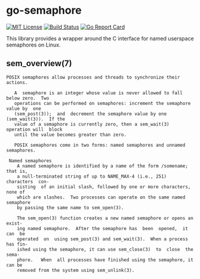 # go-semaphore

[![MIT License](https://img.shields.io/badge/license-MIT-blue.svg)](https://github.com/dangerousHobo/go-semaphore/blob/master/COPYING)
[![Build Status](https://travis-ci.org/dangerousHobo/go-semaphore.svg?branch=master)](https://travis-ci.org/dangerousHobo/go-semaphore)
[![Go Report Card](https://goreportcard.com/badge/github.com/dangerousHobo/go-semaphore)](https://goreportcard.com/report/github.com/dangerousHobo/go-semaphore)


This library provides a wrapper around the C interface for named userspace semaphores on Linux.

## sem_overview(7)

    POSIX semaphores allow processes and threads to synchronize their actions.

       A  semaphore is an integer whose value is never allowed to fall below zero.  Two
       operations can be performed on semaphores: increment the semaphore value by  one
       (sem_post(3));  and  decrement the semaphore value by one (sem_wait(3)).  If the
       value of a semaphore is currently zero, then a sem_wait(3) operation will  block
       until the value becomes greater than zero.

       POSIX semaphores come in two forms: named semaphores and unnamed semaphores.

     Named semaphores
        A named semaphore is identified by a name of the form /somename; that is,
        a null-terminated string of up to NAME_MAX-4 (i.e., 251) characters  con‐
        sisting  of an initial slash, followed by one or more characters, none of
        which are slashes.  Two processes can operate on the same named semaphore
        by passing the same name to sem_open(3).

        The sem_open(3) function creates a new named semaphore or opens an exist‐
        ing named semaphore.  After the semaphore has  been  opened,  it  can  be
        operated  on  using sem_post(3) and sem_wait(3).  When a process has fin‐
        ished using the semaphore, it can use sem_close(3)  to  close  the  sema‐
        phore.   When  all processes have finished using the semaphore, it can be
        removed from the system using sem_unlink(3).
